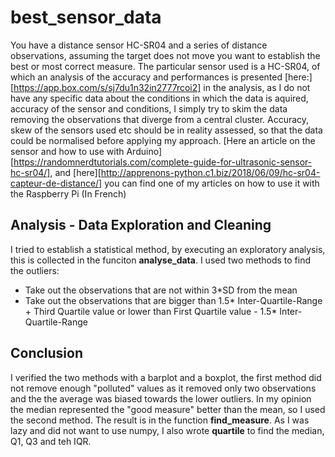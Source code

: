 # best_sensor_data

You have a distance sensor HC-SR04 and a series of distance observations, assuming the target does not move you want to establish the best or most correct measure.
The particular sensor used is a HC-SR04, of which an analysis of the accuracy and performances is presented [here:] [https://app.box.com/s/sj7du1n32in2777rcoi2] in the analysis, as I do not have any specific data about the conditions in which the data is aquired, accuracy of the sensor and conditions, I simply try to skim the data removing the observations that diverge from a central cluster. Accuracy, skew of the sensors used etc should be in reality assessed, so that the data could be normalised before applying my approach.  [Here an article on the sensor and how to use with Arduino] [https://randomnerdtutorials.com/complete-guide-for-ultrasonic-sensor-hc-sr04/], and [here][http://apprenons-python.c1.biz/2018/06/09/hc-sr04-capteur-de-distance/] you can find one of my articles on how to use it with the Raspberry Pi (In French) 

## Analysis - Data Exploration and Cleaning

I tried to establish a statistical method, by executing an exploratory analysis, this is collected in the funciton **analyse_data**. 
I used two methods to find the outliers: 

* Take out the observations that are not within 3*SD from the mean 
* Take out the observations that are bigger than 1.5* Inter-Quartile-Range + Third Quartile value or lower than First Quartile value -  1.5* Inter-Quartile-Range

## Conclusion
I verified the two methods with a barplot and a boxplot, the first method did not remove enough "polluted" values as it removed only two observations and the 
the average was biased towards the lower outliers. In my opinion the median represented the "good measure" better than the mean, so I used the second method. 
The result is in the function **find_measure**. As I was lazy and did not want to use numpy, I also wrote **quartile** to find the median, Q1, Q3 and teh IQR. 
